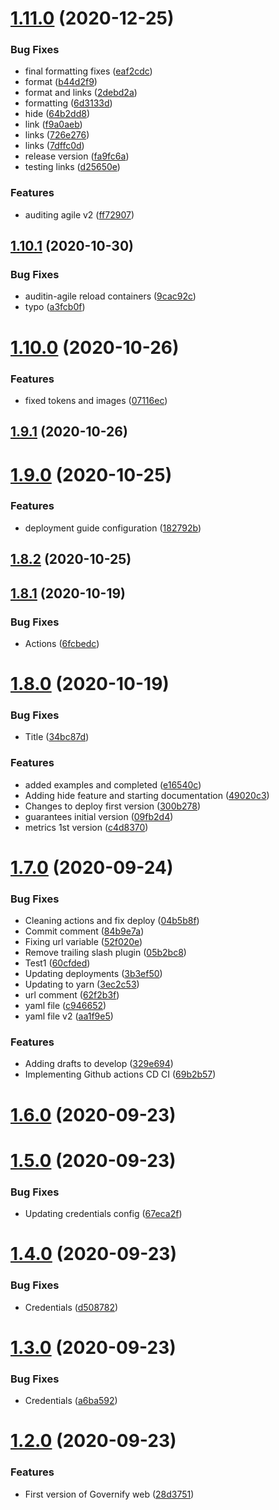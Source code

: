 # [1.11.0](https://github.com/governify/governify-web/compare/v1.10.1...v1.11.0) (2020-12-25)


### Bug Fixes

* final formatting fixes ([eaf2cdc](https://github.com/governify/governify-web/commit/eaf2cdca2715367d3a5e6d04aabca687a72b0c3c))
* format ([b44d2f9](https://github.com/governify/governify-web/commit/b44d2f980025608deb66c6c226b19a2c8413bb68))
* format and links ([2debd2a](https://github.com/governify/governify-web/commit/2debd2a3981e6a8e797d0f775c4b843267d376b2))
* formatting ([6d3133d](https://github.com/governify/governify-web/commit/6d3133d7b1f498bc3cca1d4ef7df0dc295fec828))
* hide ([64b2dd8](https://github.com/governify/governify-web/commit/64b2dd884d917cb4958e7d74ae3e4edab6d5aecd))
* link ([f9a0aeb](https://github.com/governify/governify-web/commit/f9a0aebcc2785b1e98f07bda23614a597501e18e))
* links ([726e276](https://github.com/governify/governify-web/commit/726e2760018b77d1ab4b5eff424c1beff1b34cc5))
* links ([7dffc0d](https://github.com/governify/governify-web/commit/7dffc0dce99a8bc5de0c2fcabd2eb3b63835ecb3))
* release version ([fa9fc6a](https://github.com/governify/governify-web/commit/fa9fc6a50451399d2f17a7e8332abf79262dbad9))
* testing links ([d25650e](https://github.com/governify/governify-web/commit/d25650eb4c39f52c1a47e24381d8d963ffb82e0e))


### Features

* auditing agile v2 ([ff72907](https://github.com/governify/governify-web/commit/ff72907a7d9a3c9af9992ee2f78d5803179f2578))



## [1.10.1](https://github.com/governify/governify-web/compare/v1.10.0...v1.10.1) (2020-10-30)


### Bug Fixes

* auditin-agile reload containers ([9cac92c](https://github.com/governify/governify-web/commit/9cac92c1135923a5782f1781c973d7a71f8b0873))
* typo ([a3fcb0f](https://github.com/governify/governify-web/commit/a3fcb0f4739cba7d719e98efaa3eb485923149c2))



# [1.10.0](https://github.com/governify/governify-web/compare/v1.9.1...v1.10.0) (2020-10-26)


### Features

* fixed tokens and images ([07116ec](https://github.com/governify/governify-web/commit/07116ec1624232ec809acb8b3a1b43b6386eb15c))



## [1.9.1](https://github.com/governify/governify-web/compare/v1.9.0...v1.9.1) (2020-10-26)



# [1.9.0](https://github.com/governify/governify-web/compare/v1.8.2...v1.9.0) (2020-10-25)


### Features

* deployment guide configuration ([182792b](https://github.com/governify/governify-web/commit/182792b7cfc1250edfe8eaf677d2c9b434e362fc))



## [1.8.2](https://github.com/governify/governify-web/compare/v1.8.1...v1.8.2) (2020-10-25)



## [1.8.1](https://github.com/governify/governify-web/compare/v1.8.0...v1.8.1) (2020-10-19)


### Bug Fixes

* Actions ([6fcbedc](https://github.com/governify/governify-web/commit/6fcbedc32974653a99491eeeeec79ae7621b3824))



# [1.8.0](https://github.com/governify/governify-web/compare/v1.7.0...v1.8.0) (2020-10-19)


### Bug Fixes

* Title ([34bc87d](https://github.com/governify/governify-web/commit/34bc87d906ee6e8fb1ed54345c0b73fc0442bffb))


### Features

* added examples and completed ([e16540c](https://github.com/governify/governify-web/commit/e16540c184898f1f7f4d10e4ef1f66f8f7a45c9a))
* Adding hide feature and starting documentation ([49020c3](https://github.com/governify/governify-web/commit/49020c3128de5bb8629c4633f98987efc6212c3a))
* Changes to deploy first version ([300b278](https://github.com/governify/governify-web/commit/300b2780137e4dffe4ffef401cd1ffb68f78d4cc))
* guarantees initial version ([09fb2d4](https://github.com/governify/governify-web/commit/09fb2d4fd3eb38c5bff45d0f8d15d39829f71b24))
* metrics 1st version ([c4d8370](https://github.com/governify/governify-web/commit/c4d83704c36a01561ab0104866a5bd2f683a4df3))



# [1.7.0](https://github.com/governify/governify-web/compare/v1.6.0...v1.7.0) (2020-09-24)


### Bug Fixes

* Cleaning actions and fix deploy ([04b5b8f](https://github.com/governify/governify-web/commit/04b5b8fb2d2e97fcc5236caf57ff75b373d9dc65))
* Commit comment ([84b9e7a](https://github.com/governify/governify-web/commit/84b9e7a5ad365e238459a7597a854e810937a1fd))
* Fixing url variable ([52f020e](https://github.com/governify/governify-web/commit/52f020ea0112f6526c841dcd356d1cede14b9b0e))
* Remove trailing slash plugin ([05b2bc8](https://github.com/governify/governify-web/commit/05b2bc8f9b2c0ac88fc13d85d7a917ca72f374b7))
* Test1 ([60cfded](https://github.com/governify/governify-web/commit/60cfdede76155923a994fc0506e7103deb01606c))
* Updating deployments ([3b3ef50](https://github.com/governify/governify-web/commit/3b3ef50e318d63be296e0db4f90a2523a5a222fe))
* Updating to yarn ([3ec2c53](https://github.com/governify/governify-web/commit/3ec2c5370d7b3883139c61b61627fada6d3b1f32))
* url comment ([62f2b3f](https://github.com/governify/governify-web/commit/62f2b3fe95a9272eaa8dca715eed0af03380b6de))
* yaml file ([c946652](https://github.com/governify/governify-web/commit/c946652a5869568be1612dc214022cfe744a4824))
* yaml file v2 ([aa1f9e5](https://github.com/governify/governify-web/commit/aa1f9e50e79bc10ec48a765c002d8b04f74da42e))


### Features

* Adding drafts to develop ([329e694](https://github.com/governify/governify-web/commit/329e6941e4aa40cd0fb75e059d74d755849fff54))
* Implementing Github actions CD CI ([69b2b57](https://github.com/governify/governify-web/commit/69b2b57e9518f809b01dcf2dffe3b81c61d5ce65))



# [1.6.0](https://github.com/governify/governify-web/compare/v1.5.0...v1.6.0) (2020-09-23)



# [1.5.0](https://github.com/governify/governify-web/compare/v1.4.0...v1.5.0) (2020-09-23)


### Bug Fixes

* Updating credentials config ([67eca2f](https://github.com/governify/governify-web/commit/67eca2f89f3b1e8fa2bbe75bf5c4604195e0f8c7))



# [1.4.0](https://github.com/governify/governify-web/compare/v1.3.0...v1.4.0) (2020-09-23)


### Bug Fixes

* Credentials ([d508782](https://github.com/governify/governify-web/commit/d508782d871bc95d23fec7279cfb2be7b92b01f1))



# [1.3.0](https://github.com/governify/governify-web/compare/v1.2.0...v1.3.0) (2020-09-23)


### Bug Fixes

* Credentials ([a6ba592](https://github.com/governify/governify-web/commit/a6ba592e74ef55431c013055414fecfecdfaee7e))



# [1.2.0](https://github.com/governify/governify-web/compare/28d3751efc61ce4c6ff21fbaab99f801fec8b254...v1.2.0) (2020-09-23)


### Features

* First version of Governify web ([28d3751](https://github.com/governify/governify-web/commit/28d3751efc61ce4c6ff21fbaab99f801fec8b254))



